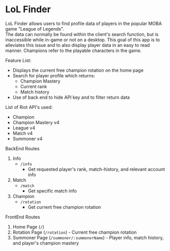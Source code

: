 # LoL Finder
LoL Finder allows users to find profile data of players in the popular MOBA game "League of Legends".  
The data can normally be found within the client's search function, but is inaccessible while in-game or not 
on a desktop.  This goal of this app is to alleviates this issue and to also display player data in an 
easy to read manner.  Champions refer to the playable characters in the game.

Feature List:  
* Displays the current free champion rotation on the home page
* Search for player profile which returns:
  * Champion Mastery
  * Current rank
  * Match history
* Use of back end to hide API key and to filter return data

List of Riot API's used:  
* Champion
* Champion Mastery v4
* League v4
* Match v4
* Summoner v4

BackEnd Routes
1. Info
   * `/info`
     * Get requested player's rank, match-history, and relevant account info
2. Match
   * `/match`
     * Get specific match info
3. Champion
   * `/rotation`
     * Get current free champion rotation


FrontEnd Routes  
1. Home Page (`/`)
2. Rotation Page (`/rotation`) - Current free champion rotation
3. Summoner Page (`/summoner/:summonerName`) - Player info, match history, and player's champion mastery
